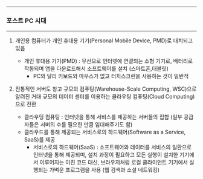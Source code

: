 -----
### 포스트 PC 시대
-----
1. 개인용 컴퓨터가 개인 휴대용 기기(Personal Mobile Device, PMD)로 대치되고 있음
   - 개인 휴대용 기기(PMD) : 무선으로 인터넷에 연결되는 소형 기기로, 배터리로 작동되며 앱을 다운로드해서 소프트웨어를 설치 (스마트폰,태블릿)
     + PC와 달리 키보드와 마우스가 없고 터치스크린을 사용하는 것이 일반적

2. 전통적인 서버도 창고 규모의 컴퓨팅(Warehouse-Scale Computing, WSC)으로 알려진 거대 규모의 데이터 센터를 이용하는 클라우팅 컴퓨팅(Cloud Computing)으로 전환
   - 클라우딩 컴퓨팅 : 인터넷을 통해 서비스를 제공하는 서버들의 집합 (일부 공급자들은 서버의 수를 필요한 만큼 임대해주기도 함)
   - 클라우드를 통해 제공되는 서비스로의 하드웨어(Software as a Service, SaaS)를 제공
     + 서비스로의 하드웨어(SaaS) : 소프트웨어와 데이터를 서비스의 일환으로 인터넷을 통해 제공되며, 설치 과정이 필요하고 모든 실행이 설치한 기기에서 이루어지는 이진 코드 대신, 브라우저처럼 로컬 클라이언트 기기에서 실행되는 가벼운 프로그램을 사용 (웹 검색과 소셜 네트워킹)
